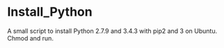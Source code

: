 # Install_Python

A small script to install Python 2.7.9 and 3.4.3 with pip2 and 3 on Ubuntu.<br>
Chmod and run.
